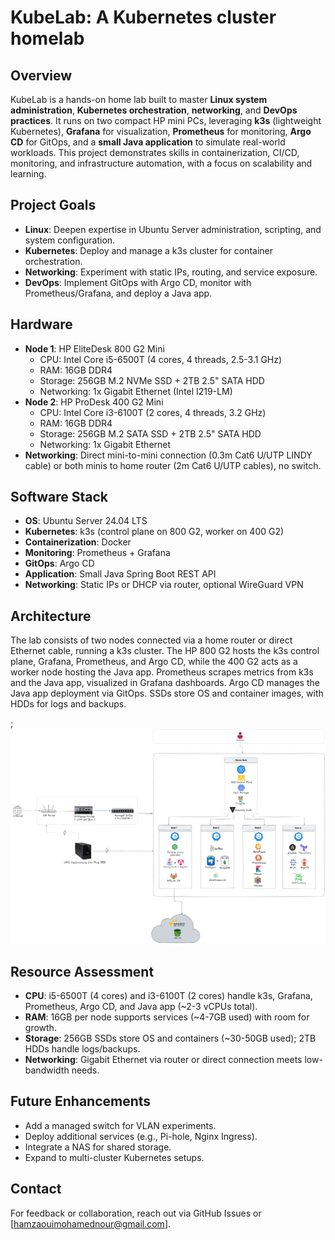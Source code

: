 # KubeLab: A Kubernetes cluster homelab

## Overview
KubeLab is a hands-on home lab built to master **Linux system administration**, **Kubernetes orchestration**, **networking**, and **DevOps practices**. It runs on two compact HP mini PCs, leveraging **k3s** (lightweight Kubernetes), **Grafana** for visualization, **Prometheus** for monitoring, **Argo CD** for GitOps, and a **small Java application** to simulate real-world workloads. This project demonstrates skills in containerization, CI/CD, monitoring, and infrastructure automation, with a focus on scalability and learning.

## Project Goals
- **Linux**: Deepen expertise in Ubuntu Server administration, scripting, and system configuration.
- **Kubernetes**: Deploy and manage a k3s cluster for container orchestration.
- **Networking**: Experiment with static IPs, routing, and service exposure.
- **DevOps**: Implement GitOps with Argo CD, monitor with Prometheus/Grafana, and deploy a Java app.

## Hardware
- **Node 1**: HP EliteDesk 800 G2 Mini
  - CPU: Intel Core i5-6500T (4 cores, 4 threads, 2.5-3.1 GHz)
  - RAM: 16GB DDR4
  - Storage: 256GB M.2 NVMe SSD + 2TB 2.5" SATA HDD
  - Networking: 1x Gigabit Ethernet (Intel I219-LM)
- **Node 2**: HP ProDesk 400 G2 Mini
  - CPU: Intel Core i3-6100T (2 cores, 4 threads, 3.2 GHz)
  - RAM: 16GB DDR4
  - Storage: 256GB M.2 SATA SSD + 2TB 2.5" SATA HDD
  - Networking: 1x Gigabit Ethernet
- **Networking**: Direct mini-to-mini connection (0.3m Cat6 U/UTP LINDY cable) or both minis to home router (2m Cat6 U/UTP cables), no switch.

## Software Stack
- **OS**: Ubuntu Server 24.04 LTS
- **Kubernetes**: k3s (control plane on 800 G2, worker on 400 G2)
- **Containerization**: Docker
- **Monitoring**: Prometheus + Grafana
- **GitOps**: Argo CD
- **Application**: Small Java Spring Boot REST API
- **Networking**: Static IPs or DHCP via router, optional WireGuard VPN

## Architecture
The lab consists of two nodes connected via a home router or direct Ethernet cable, running a k3s cluster. The HP 800 G2 hosts the k3s control plane, Grafana, Prometheus, and Argo CD, while the 400 G2 acts as a worker node hosting the Java app. Prometheus scrapes metrics from k3s and the Java app, visualized in Grafana dashboards. Argo CD manages the Java app deployment via GitOps. SSDs store OS and container images, with HDDs for logs and backups.

; ![Architecture Diagram](docs/diagrams/lab-diagram.png)

## Resource Assessment
- **CPU**: i5-6500T (4 cores) and i3-6100T (2 cores) handle k3s, Grafana, Prometheus, Argo CD, and Java app (~2-3 vCPUs total).
- **RAM**: 16GB per node supports services (~4-7GB used) with room for growth.
- **Storage**: 256GB SSDs store OS and containers (~30-50GB used); 2TB HDDs handle logs/backups.
- **Networking**: Gigabit Ethernet via router or direct connection meets low-bandwidth needs.

## Future Enhancements
- Add a managed switch for VLAN experiments.
- Deploy additional services (e.g., Pi-hole, Nginx Ingress).
- Integrate a NAS for shared storage.
- Expand to multi-cluster Kubernetes setups.

## Contact
For feedback or collaboration, reach out via GitHub Issues or [hamzaouimohamednour@gmail.com].
